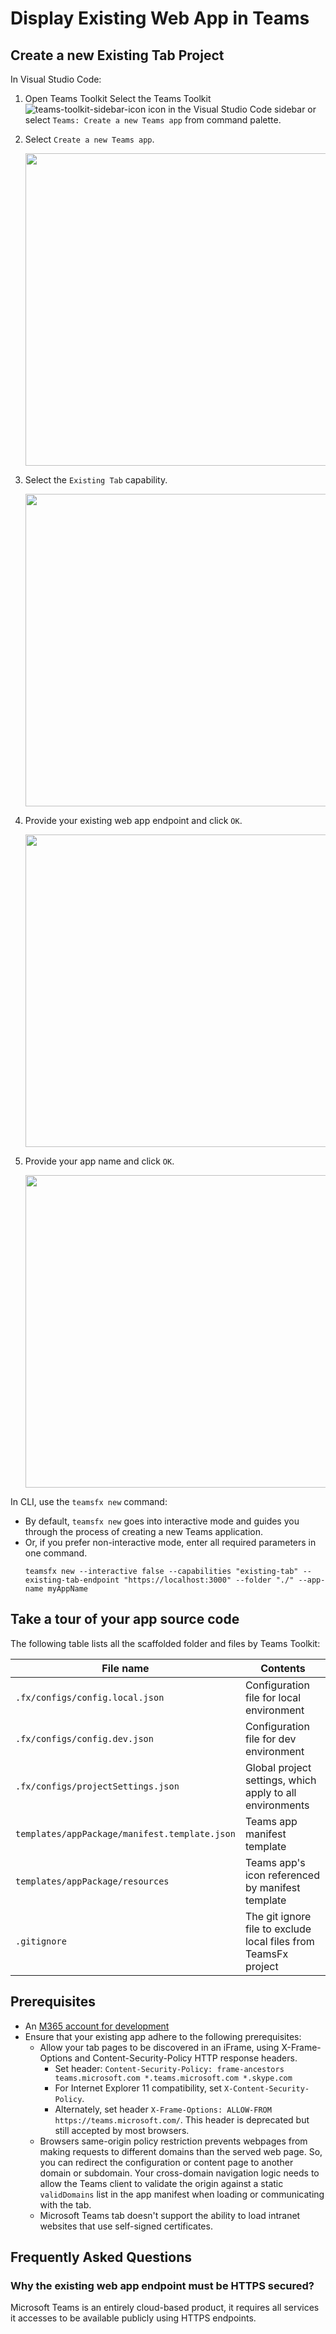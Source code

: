 # Display Existing Web App in Teams

## Create a new Existing Tab Project
In Visual Studio Code:

1. Open Teams Toolkit Select the Teams Toolkit ![teams-toolkit-sidebar-icon](https://user-images.githubusercontent.com/10163840/160794831-e0a370ce-888f-4176-bb26-f16a64b72118.png) icon in the Visual Studio Code sidebar or select `Teams: Create a new Teams app` from command palette.

1. Select `Create a new Teams app`.
    
   <img src="https://user-images.githubusercontent.com/10163840/160793793-630fe4dd-ff92-4d43-8bf4-47c12a10e0b5.png" width=500>
   
1. Select the `Existing Tab` capability.
   
   <img src="https://user-images.githubusercontent.com/15644078/161890885-7ef47aac-5db1-4f55-94ce-f980e6380f06.png" width=500>
  
1. Provide your existing web app endpoint and click `OK`.
    
   <img src="https://user-images.githubusercontent.com/15644078/161890945-e2f4b95f-8d0b-408d-9884-f5922c5b324d.png" width=500>
  
1. Provide your app name and click `OK`.
    
   <img src="https://user-images.githubusercontent.com/10163840/160793811-014c9b88-4fc8-4785-bb51-a861f7433c91.png" width=500>
   
In CLI, use the `teamsfx new` command: 

- By default, `teamsfx new` goes into interactive mode and guides you through the process of creating a new Teams application.
- Or, if you prefer non-interactive mode, enter all required parameters in one command.
    ```
    teamsfx new --interactive false --capabilities "existing-tab" --existing-tab-endpoint "https://localhost:3000" --folder "./" --app-name myAppName
    ```
## Take a tour of your app source code

The following table lists all the scaffolded folder and files by Teams Toolkit:

| File name | Contents |
|- | -|
|`.fx/configs/config.local.json`| Configuration file for local environment |
|`.fx/configs/config.dev.json`| Configuration file for dev environment |
|`.fx/configs/projectSettings.json`| Global project settings, which apply to all environments |
|`templates/appPackage/manifest.template.json`|Teams app manifest template|
|`templates/appPackage/resources`|Teams app's icon referenced by manifest template|
|`.gitignore` | The git ignore file to exclude local files from TeamsFx project |

## Prerequisites
* An [M365 account for development](https://docs.microsoft.com/microsoftteams/platform/toolkit/accounts)
* Ensure that your existing app adhere to the following prerequisites:
  * Allow your tab pages to be discovered in an iFrame, using X-Frame-Options and Content-Security-Policy HTTP response headers.
    * Set header: `Content-Security-Policy: frame-ancestors teams.microsoft.com *.teams.microsoft.com *.skype.com`
    * For Internet Explorer 11 compatibility, set `X-Content-Security-Policy`.
    * Alternately, set header `X-Frame-Options: ALLOW-FROM https://teams.microsoft.com/`. This header is deprecated but still accepted by most browsers.
  * Browsers same-origin policy restriction prevents webpages from making requests to different domains than the served web page. So, you can redirect the configuration or content page to another domain or subdomain. Your cross-domain navigation logic needs to allow the Teams client to validate the origin against a static `validDomains` list in the app manifest when loading or communicating with the tab.
  * Microsoft Teams tab doesn't support the ability to load intranet websites that use self-signed certificates.

## Frequently Asked Questions

### Why the existing web app endpoint must be HTTPS secured?

Microsoft Teams is an entirely cloud-based product, it requires all services it accesses to be available publicly using HTTPS endpoints.


